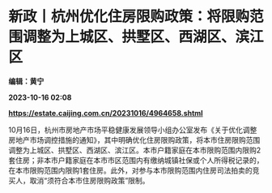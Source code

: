# 新政丨杭州优化住房限购政策：将限购范围调整为上城区、拱墅区、西湖区、滨江区
**编辑：黄宁**

**2023-10-16 02:08**

**https://estate.caijing.com.cn/20231016/4964658.shtml**

10月16日，杭州市房地产市场平稳健康发展领导小组办公室发布《关于优化调整房地产市场调控措施的通知》，其中明确优化住房限购政策，将本市住房限购范围调整为上城区、拱墅区、西湖区、滨江区。本市户籍家庭在本市限购范围内限购2套住房；非本市户籍家庭在本市市区范围内有缴纳城镇社保或个人所得税记录的，在本市限购范围内限购1套住房。此外，对参与本市限购范围内住房司法拍卖的竞买人，取消“须符合本市住房限购政策”限制。